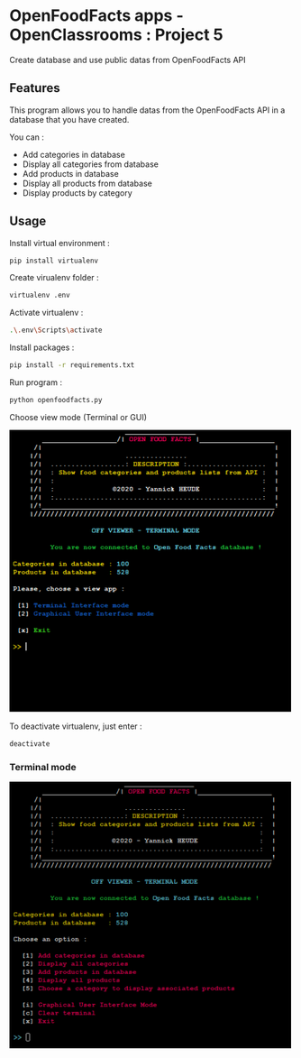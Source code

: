# OpenFoodFacts apps - OpenClassrooms : Project 5
Create database and use public datas from OpenFoodFacts API

## Features
This program allows you to handle datas from the OpenFoodFacts API in a database that you have created.

You can :
- Add categories in database
- Display all categories from database
- Add products in database
- Display all products from database
- Display products by category

## Usage
Install virtual environment : 
```bash
pip install virtualenv
```

Create virualenv folder : 
```bash
virtualenv .env
```

Activate virtualenv : 
```bash
.\.env\Scripts\activate
```

Install packages : 
```bash
pip install -r requirements.txt
```

Run program : 
```bash
python openfoodfacts.py
```

Choose view mode (Terminal or GUI)

<img width=500px src="https://github.com/Ayckinn/OpenClassrooms/blob/master/PROJET_05/screenshots/main_view.png" />

To deactivate virtualenv, just enter : 
```bash
deactivate
```

### Terminal mode

<img width=500px src="https://github.com/Ayckinn/OpenClassrooms/blob/master/PROJET_05/screenshots/terminal_mode.png" />
